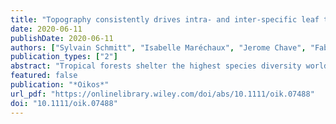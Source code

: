 ```yaml
---
title: "Topography consistently drives intra- and inter-specific leaf trait variation within tree species complexes in a Neotropical forest"
date: 2020-06-11
publishDate: 2020-06-11
authors: ["Sylvain Schmitt", "Isabelle Maréchaux", "Jerome Chave", "Fabian Fischer", "Camille Piponiot", "Stéphane Traissac", "Bruno Hérault"]
publication_types: ["2"]
abstract: "Tropical forests shelter the highest species diversity worldwide, although genus diversity is lower than expected. In the species‐rich genera, species complexes are composed of closely‐related species that share large amounts of genetic variation. Despite the key role of species complexes in diversification, evolution and functioning of ecological communities, little is known on why species complexes arise and how they are maintained in Neotropical forests. Examining how individual phenotypes vary along environmental gradients, within and among closely‐related species within species complexes, can reveal processes allowing species coexistence within species complexes. We examined leaf functional trait variation with topography in a hyperdiverse tropical forest of the Guiana Shield. We collected leaf functional traits from 766 trees belonging to five species in two species complexes in permanent plots encompassing a diversity of topographic positions. We tested the role of topography on leaf functional trait variation with a hierarchical Bayesian model, controlling for individual tree diameter effect. We show that, mirroring what has been previously observed among species and communities, individual leaf traits covary from acquisitive to conservative strategy within species. Moreover, decreasing wetness from bottomlands to plateaus was associated with a shift of leaf traits from an acquisitive to a conservative strategy both across and within closely‐related species. Our results suggest that intraspecific trait variability widens species’ niches and converges at species’ margins where niches overlap, potentially implying local neutral processes. Intraspecific trait variability favors local adaptation and divergence of closely‐related species within species complexes. It is potentially maintained through interspecific sharing of genetic variation through hybridization."
featured: false
publication: "*Oikos*"
url_pdf: "https://onlinelibrary.wiley.com/doi/abs/10.1111/oik.07488"
doi: "10.1111/oik.07488"
---
```


<span class="__dimensions_badge_embed__" data-doi="10.1111/oik.07488"></span><script async src="https://badge.dimensions.ai/badge.js" charset="utf-8"></script>
